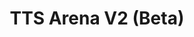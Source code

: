 ---
title: TTS Arena V2 (Beta)
emoji: 🏆
colorFrom: blue
colorTo: blue
sdk: gradio
app_file: app.py
short_description: (Private) Vote on the latest TTS models!

hf_oauth: true
---